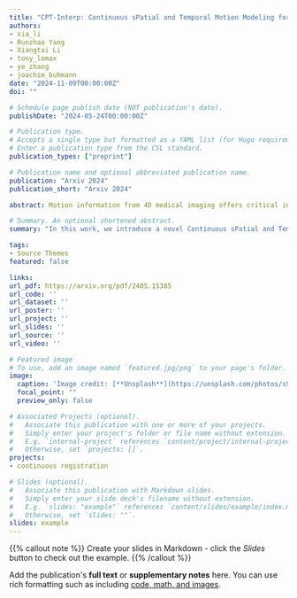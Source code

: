 ```yaml
---
title: "CPT-Interp: Continuous sPatial and Temporal Motion Modeling for 4D Medical Image Interpolation"
authors:
- xia_li
- Runzhao Yang
- Xiangtai Li
- tony_lomax
- ye_zhang
- joachim_buhmann
date: "2024-11-09T00:00:00Z"
doi: ""

# Schedule page publish date (NOT publication's date).
publishDate: "2024-05-24T00:00:00Z"

# Publication type.
# Accepts a single type but formatted as a YAML list (for Hugo requirements).
# Enter a publication type from the CSL standard.
publication_types: ["preprint"]

# Publication name and optional abbreviated publication name.
publication: "Arxiv 2024"
publication_short: "Arxiv 2024"

abstract: Motion information from 4D medical imaging offers critical insights into dynamic changes in patient anatomy for clinical assessments and radiotherapy planning and, thereby, enhances the capabilities of 3D image analysis. However, inherent physical and technical constraints of imaging hardware often necessitate a compromise between temporal resolution and image quality. Frame interpolation emerges as a pivotal solution to this challenge. Previous methods often suffer from discretion when they estimate the intermediate motion and execute the forward warping. In this study, we draw inspiration from fluid mechanics to propose a novel approach for continuously modeling patient anatomic motion using implicit neural representation. It ensures both spatial and temporal continuity, effectively bridging Eulerian and Lagrangian specifications together to naturally facilitate continuous frame interpolation. Our experiments across multiple datasets underscore the method's superior accuracy and speed. Furthermore, as a case-specific optimization (training-free) approach, it circumvents the need for extensive datasets and addresses model generalization issues. \footnote{The code will be made publicly available upon acceptance. 

# Summary. An optional shortened abstract.
summary: "In this work, we introduce a novel Continuous sPatial and Temporal (CPT) modeling approach for 4D medical image interpolation, addressing the limitations of discrete motion modeling in both spatial and temporal domains. By leveraging implicit neural representations and integrating an ODE solver, our method achieves superior accuracy and speed without requiring extensive training datasets or domain-specific fine-tuning. Through comprehensive experiments and ablation studies, we demonstrated the contributions of spatial and temporal continuity, as well as the robustness of our method across different datasets. CPT-Interp not only outperforms state-of-the-art methods but also exhibits remarkable generalization ability, making it a promising solution for clinical applications."

tags:
- Source Themes
featured: false

links:
url_pdf: https://arxiv.org/pdf/2405.15385
url_code: ''
url_dataset: ''
url_poster: ''
url_project: ''
url_slides: ''
url_source: ''
url_video: ''

# Featured image
# To use, add an image named `featured.jpg/png` to your page's folder. 
image:
  caption: 'Image credit: [**Unsplash**](https://unsplash.com/photos/s9CC2SKySJM)'
  focal_point: ""
  preview_only: false

# Associated Projects (optional).
#   Associate this publication with one or more of your projects.
#   Simply enter your project's folder or file name without extension.
#   E.g. `internal-project` references `content/project/internal-project/index.md`.
#   Otherwise, set `projects: []`.
projects:
- continuous registration

# Slides (optional).
#   Associate this publication with Markdown slides.
#   Simply enter your slide deck's filename without extension.
#   E.g. `slides: "example"` references `content/slides/example/index.md`.
#   Otherwise, set `slides: ""`.
slides: example
---
```


{{% callout note %}}
Create your slides in Markdown - click the *Slides* button to check out the example.
{{% /callout %}}

Add the publication's **full text** or **supplementary notes** here. You can use rich formatting such as including [code, math, and images](https://docs.hugoblox.com/content/writing-markdown-latex/).

